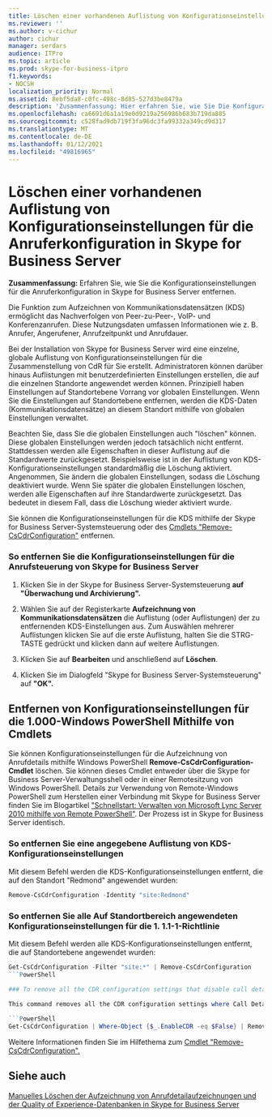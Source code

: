 ```yaml
---
title: Löschen einer vorhandenen Auflistung von Konfigurationseinstellungen für die Anruferkonfiguration in Skype for Business Server
ms.reviewer: ''
ms.author: v-cichur
author: cichur
manager: serdars
audience: ITPro
ms.topic: article
ms.prod: skype-for-business-itpro
f1.keywords:
- NOCSH
localization_priority: Normal
ms.assetid: 8ebf5da8-c0fc-498c-8d85-527d3be8479a
description: 'Zusammenfassung: Hier erfahren Sie, wie Sie Die Konfigurationseinstellungen für die Anruferkonfiguration in Skype for Business Server entfernen.'
ms.openlocfilehash: ca6691d6a1a19e0d9219a256986b683b719da885
ms.sourcegitcommit: c528fad9db719f3fa96dc3fa99332a349cd9d317
ms.translationtype: MT
ms.contentlocale: de-DE
ms.lasthandoff: 01/12/2021
ms.locfileid: "49816965"
---
```

# <a name="delete-an-existing-collection-of-cdr-configuration-settings-in-skype-for-business-server"></a>Löschen einer vorhandenen Auflistung von Konfigurationseinstellungen für die Anruferkonfiguration in Skype for Business Server
 
**Zusammenfassung:** Erfahren Sie, wie Sie die Konfigurationseinstellungen für die Anruferkonfiguration in Skype for Business Server entfernen.
  
Die Funktion zum Aufzeichnen von Kommunikationsdatensätzen (KDS) ermöglicht das Nachverfolgen von Peer-zu-Peer-, VoIP- und Konferenzanrufen. Diese Nutzungsdaten umfassen Informationen wie z. B. Anrufer, Angerufener, Anrufzeitpunkt und Anrufdauer.
  
Bei der Installation von Skype for Business Server wird eine einzelne, globale Auflistung von Konfigurationseinstellungen für die Zusammenstellung von CdR für Sie erstellt. Administratoren können darüber hinaus Auflistungen mit benutzerdefinierten Einstellungen erstellen, die auf die einzelnen Standorte angewendet werden können. Prinzipiell haben Einstellungen auf Standortebene Vorrang vor globalen Einstellungen. Wenn Sie die Einstellungen auf Standortebene entfernen, werden die KDS-Daten (Kommunikationsdatensätze) an diesem Standort mithilfe von globalen Einstellungen verwaltet.
  
Beachten Sie, dass Sie die globalen Einstellungen auch "löschen" können. Diese globalen Einstellungen werden jedoch tatsächlich nicht entfernt. Stattdessen werden alle Eigenschaften in dieser Auflistung auf die Standardwerte zurückgesetzt. Beispielsweise ist in der Auflistung von KDS-Konfigurationseinstellungen standardmäßig die Löschung aktiviert. Angenommen, Sie ändern die globalen Einstellungen, sodass die Löschung deaktiviert wurde. Wenn Sie später die globalen Einstellungen löschen, werden alle Eigenschaften auf ihre Standardwerte zurückgesetzt. Das bedeutet in diesem Fall, dass die Löschung wieder aktiviert wurde.
  
Sie können die Konfigurationseinstellungen für die KDS mithilfe der Skype for Business Server-Systemsteuerung oder des [Cmdlets "Remove-CsCdrConfiguration"](https://docs.microsoft.com/powershell/module/skype/remove-cscdrconfiguration?view=skype-ps) entfernen.
  
### <a name="to-remove-cdr-configuration-settings-with-skype-for-business-server-control-panel"></a>So entfernen Sie die Konfigurationseinstellungen für die Anrufsteuerung von Skype for Business Server

1. Klicken Sie in der Skype for Business Server-Systemsteuerung **auf "Überwachung und Archivierung".** 
    
2. Wählen Sie auf der Registerkarte **Aufzeichnung von Kommunikationsdatensätzen** die Auflistung (oder Auflistungen) der zu entfernenden KDS-Einstellungen aus. Zum Auswählen mehrerer Auflistungen klicken Sie auf die erste Auflistung, halten Sie die STRG-TASTE gedrückt und klicken dann auf weitere Auflistungen.
    
3. Klicken Sie auf **Bearbeiten** und anschließend auf **Löschen**.
    
4. Klicken Sie im Dialogfeld "Skype for Business Server-Systemsteuerung" auf **"OK".**
    
## <a name="removing-cdr-configuration-settings-by-using-windows-powershell-cmdlets"></a>Entfernen von Konfigurationseinstellungen für die 1.000-Windows PowerShell Mithilfe von Cmdlets

Sie können Konfigurationseinstellungen für die Aufzeichnung von Anrufdetails mithilfe Windows PowerShell **Remove-CsCdrConfiguration-Cmdlet** löschen. Sie können dieses Cmdlet entweder über die Skype for Business Server-Verwaltungsshell oder in einer Remotesitzung von Windows PowerShell. Details zur Verwendung von Remote-Windows PowerShell zum Herstellen einer Verbindung mit Skype for Business Server finden Sie im Blogartikel ["Schnellstart: Verwalten von Microsoft Lync Server 2010 mithilfe von Remote PowerShell"](https://go.microsoft.com/fwlink/p/?linkId=255876). Der Prozess ist in Skype for Business Server identisch.
  
### <a name="to-remove-a-specified-collection-of-cdr-configuration-settings"></a>So entfernen Sie eine angegebene Auflistung von KDS-Konfigurationseinstellungen

 Mit diesem Befehl werden die KDS-Konfigurationseinstellungen entfernt, die auf den Standort "Redmond" angewendet wurden:
    
  ```PowerShell
  Remove-CsCdrConfiguration -Identity "site:Redmond"
  ```

### <a name="to-remove-all-the-cdr-configuration-settings-applied-to-the-site-scope"></a>So entfernen Sie alle Auf Standortbereich angewendeten Konfigurationseinstellungen für die 1. 1.1-1-Richtlinie

 Mit diesem Befehl werden alle KDS-Konfigurationseinstellungen entfernt, die auf Standortebene angewendet wurden:
    
  ```PowerShell
  Get-CsCdrConfiguration -Filter "site:*" | Remove-CsCdrConfiguration
  ```PowerShell

### To remove all the CDR configuration settings that disable call detail recording

 This command removes all the CDR configuration settings where Call Detail recording has been disabled:
    
  ```PowerShell
  Get-CsCdrConfiguration | Where-Object {$_.EnableCDR -eq $False} | Remove-CsCdrConfiguration
  ```

Weitere Informationen finden Sie im Hilfethema zum [Cmdlet "Remove-CsCdrConfiguration".](https://docs.microsoft.com/powershell/module/skype/remove-cscdrconfiguration?view=skype-ps)
  
## <a name="see-also"></a>Siehe auch

[Manuelles Löschen der Aufzeichnung von Anrufdetailaufzeichnungen und der Quality of Experience-Datenbanken in Skype for Business Server](../../deploy/deploy-monitoring/purgecall-detail-recording-and-qoe.md)

